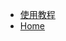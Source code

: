 <!-- * [Angular](Angular/) 

* [React](React/)

* [Vue](Vue/) -->

* [使用教程](docsify/course.md "Docsify-教程")
* [Home](/)
<!-- * [rxjs](/Angular/rxjs.md) -->
